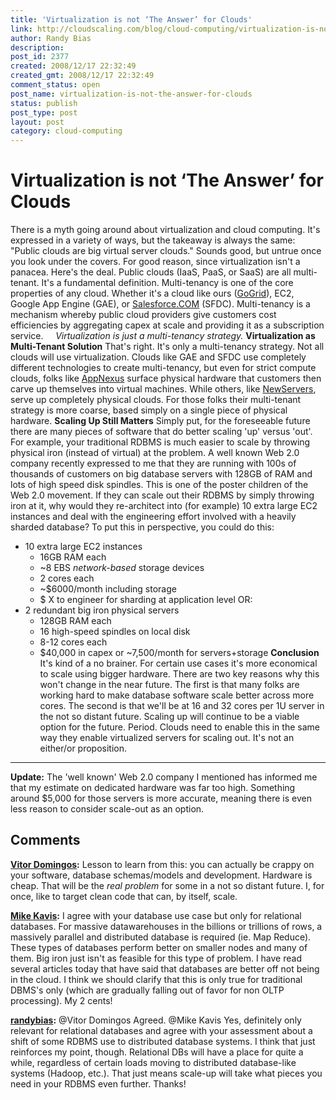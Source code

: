 ```yaml
---
title: 'Virtualization is not ‘The Answer’ for Clouds'
link: http://cloudscaling.com/blog/cloud-computing/virtualization-is-not-the-answer-for-clouds/
author: Randy Bias
description: 
post_id: 2377
created: 2008/12/17 22:32:49
created_gmt: 2008/12/17 22:32:49
comment_status: open
post_name: virtualization-is-not-the-answer-for-clouds
status: publish
post_type: post
layout: post
category: cloud-computing
---
```


# Virtualization is not ‘The Answer’ for Clouds

There is a myth going around about virtualization and cloud computing. It's expressed in a variety of ways, but the takeaway is always the same: "Public clouds are big virtual server clouds." Sounds good, but untrue once you look under the covers. For good reason, since virtualization isn't a panacea. Here's the deal. Public clouds (IaaS, PaaS, or SaaS) are all multi-tenant. It's a fundamental definition. Multi-tenancy is one of the core properties of any cloud. Whether it's a cloud like ours ([GoGrid](http://www.gogrid.com)), EC2, Google App Engine (GAE), or [Salesforce.COM](http://www.force.com) (SFDC). Multi-tenancy is a mechanism whereby public cloud providers give customers cost efficiencies by aggregating capex at scale and providing it as a subscription service.     _Virtualization is just a multi-tenancy strategy._ **Virtualization as Multi-Tenant Solution** That's right. It's only a multi-tenancy strategy. Not all clouds will use virtualization. Clouds like GAE and SFDC use completely different technologies to create multi-tenancy, but even for strict compute clouds, folks like [AppNexus](http://www.appnexus.net/) surface physical hardware that customers then carve up themselves into virtual machines. While others, like [NewServers](http://www.newservers.com/), serve up completely physical clouds. For those folks their multi-tenant strategy is more coarse, based simply on a single piece of physical hardware. **Scaling Up Still Matters** Simply put, for the foreseeable future there are many pieces of software that do better scaling 'up' versus 'out'. For example, your traditional RDBMS is much easier to scale by throwing physical iron (instead of virtual) at the problem. A well known Web 2.0 company recently expressed to me that they are running with 100s of thousands of customers on big database servers with 128GB of RAM and lots of high speed disk spindles. This is one of the poster children of the Web 2.0 movement. If they can scale out their RDBMS by simply throwing iron at it, why would they re-architect into (for example) 10 extra large EC2 instances and deal with the engineering effort involved with a heavily sharded database? To put this in perspective, you could do this:

  * 10 extra large EC2 instances
    * 16GB RAM each
    * ~8 EBS _network-based_ storage devices
    * 2 cores each
    * ~$6000/month including storage
    * $ X to engineer for sharding at application level
OR:
  * 2 redundant big iron physical servers
    * 128GB RAM each
    * 16 high-speed spindles on local disk
    * 8-12 cores each
    * $40,000 in capex or ~7,500/month for servers+storage
**Conclusion** It's kind of a no brainer. For certain use cases it's more economical to scale using bigger hardware. There are two key reasons why this won't change in the near future. The first is that many folks are working hard to make database software scale better across more cores. The second is that we'll be at 16 and 32 cores per 1U server in the not so distant future. Scaling up will continue to be a viable option for the future. Period. Clouds need to enable this in the same way they enable virtualized servers for scaling out. It's not an either/or proposition. 

* * *

**Update:** The 'well known' Web 2.0 company I mentioned has informed me that my estimate on dedicated hardware was far too high. Something around $5,000 for those servers is more accurate, meaning there is even less reason to consider scale-out as an option.

## Comments

**[Vitor Domingos](#48 "2008-12-17 23:50:07"):** Lesson to learn from this: you can actually be crappy on your software, database schemas/models and development. Hardware is cheap. That will be the *real problem* for some in a not so distant future. I, for once, like to target clean code that can, by itself, scale.

**[Mike Kavis](#49 "2008-12-18 04:26:46"):** I agree with your database use case but only for relational databases. For massive datawarehouses in the billions or trillions of rows, a massively parallel and distributed database is required (ie. Map Reduce). These types of databases perform better on smaller nodes and many of them. Big iron just isn't as feasible for this type of problem. I have read several articles today that have said that databases are better off not being in the cloud. I think we should clarify that this is only true for traditional DBMS's only (which are gradually falling out of favor for non OLTP processing). My 2 cents!

**[randybias](#50 "2008-12-18 07:03:23"):** @Vitor Domingos Agreed. @Mike Kavis Yes, definitely only relevant for relational databases and agree with your assessment about a shift of some RDBMS use to distributed database systems. I think that just reinforces my point, though. Relational DBs will have a place for quite a while, regardless of certain loads moving to distributed database-like systems (Hadoop, etc.). That just means scale-up will take what pieces you need in your RDBMS even further. Thanks!

